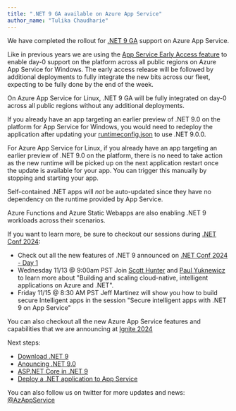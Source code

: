 ```yaml
---
title: ".NET 9 GA available on Azure App Service"
author_name: "Tulika Chaudharie"
---
```


We have completed the rollout for [.NET 9 GA](https://dotnet.microsoft.com/download/dotnet/9.0) support on Azure App Service.

Like in previous years we are using the [App Service Early Access feature](https://aka.ms/app-service-early-access) to enable day-0 support on the platform across all public regions on Azure App Service for Windows. The early access release will be followed by additional deployments to fully integrate the new bits across our fleet, expecting to be fully done by the end of the week.

On Azure App Service for Linux, .NET 9 GA will be fully integrated on day-0 across all public regions without any additional deployments.

If you already have an app targeting an earlier preview of .NET 9.0 on the platform for App Service for Windows, you would need to redeploy the application after updating your [runtimeconfig.json](https://learn.microsoft.com/en-us/dotnet/core/runtime-config/) to use .NET 9.0.0.

For Azure App Service for Linux, if you already have an app targeting an earlier preview of .NET 9.0 on the platform, there is no need to take action as the new runtime will be picked up on the next application restart once the update is available for your app. You can trigger this manually by stopping and starting your app.

Self-contained .NET apps will *not* be auto-updated since they have no dependency on the runtime provided by App Service.

Azure Functions and Azure Static Webapps are also enabling .NET 9 workloads across their scenarios.


If you want to learn more, be sure to checkout our sessions during [.NET Conf 2024](https://www.dotnetconf.net/agenda):
- Check out all the new features of .NET 9 announced on [.NET Conf 2024 - Day 1](https://www.youtube.com/watch?v=hM4ifrqF_lQ)
- Wednesday 11/13 @ 9:00am PST Join [Scott Hunter](https://twitter.com/coolcsh) and [Paul Yuknewicz](https://x.com/paulyuki99) to learn more about "Building and scaling cloud-native, intelligent applications on Azure and .NET".
- Friday 11/15 @ 8:30 AM PST Jeff Martinez will show you how to build secure Intelligent apps in the session "Secure intelligent apps with .NET 9 on App Service"

You can also checkout all the new Azure App Service features and capabilities that we are announcing at [Ignite 2024](https://ignite.microsoft.com/sessions?filter=topic%2FlogicalValue%3EApps)

Next steps:

- [Download .NET 9](https://dotnet.microsoft.com/download/dotnet/9.0)
- [Anouncing .NET 9.0 ](https://devblogs.microsoft.com/dotnet/announcing-dotnet-9/)
- [ASP.NET Core in .NET 9]( https://learn.microsoft.com/aspnet/core/release-notes/aspnetcore-9.0)
- [Deploy a .NET application to App Service](https://learn.microsoft.com/azure/app-service/quickstart-dotnetcore?tabs=net80&pivots=development-environment-vs)

You can also follow us on twitter for more updates and news: [@AzAppService](https://twitter.com/AzAppService/)